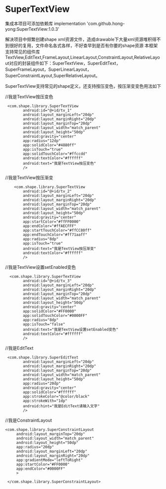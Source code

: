 # SuperTextView

集成本项目可添加依赖库 implementation 'com.github.hong-yong:SuperTextView:1.0.3'

解决项目中频繁创建shape xml资源文件，造成drawable下大量xml资源堆积得不到很好的复用，文件命名各式各样，不好查早到是否有你要的shape资源
本框架支持常见的组件库TextView,EditText,FrameLayout,LinearLayout,ConstraintLayout,RelativeLayout对应的封装组件如下：SuperTextView，SuperEditText，
SuperFrameLayout，SuperLinearLayout，SuperConstraintLayout,SuperRelativeLayout。

SuperTextView支持常见的shape定义，还支持按压变色，按压渐变变色用法如下

//我是TextView按压变色
```
 <com.shape.library.SuperTextView
        android:id="@+id/tv_1"
        android:layout_marginLeft="20dp"
        android:layout_marginRight="20dp"
        android:layout_marginTop="20dp"
        android:layout_width="match_parent"
        android:layout_height="50dp"
        android:gravity="center"
        app:radius="12dp"
        app:solidColor="#4880ff"
        app:isTouch="true"
        app:solidTouchColor="#ffccdd"
        android:textColor="#ffffff"
        android:text="我是TextView按压变色"
        />
```
 //我是TextView按压渐变
```
    <com.shape.library.SuperTextView
        android:id="@+id/tv_2"
        android:layout_marginLeft="20dp"
        android:layout_marginRight="20dp"
        android:layout_marginTop="20dp"
        android:layout_width="match_parent"
        android:layout_height="50dp"
        android:gravity="center"
        app:startColor="#ffFF0000"
        app:endColor="#ffAECFFF"
        app:startTouchColor="#ffCC80ff"
        app:endTouchColor="#ff71aaff"
        app:radius="8dp"
        app:isTouch="true"
        android:text="我是TextView按压渐变"
        android:textColor="#ffffff"
        />
```
//我是TextView设置setEnabled变色
```
  <com.shape.library.SuperTextView
        android:id="@+id/tv_3"
        android:layout_marginLeft="20dp"
        android:layout_marginRight="20dp"
        android:layout_marginTop="20dp"
        android:layout_width="match_parent"
        android:layout_height="50dp"
        android:gravity="center"
        app:solidColor="#FF0000"
        app:solidTouchColor="#0000FF"
        app:radius="8dp"
        app:isTouch="false"
        android:text="我是TextView设置setEnabled变色"
        android:textColor="#ffffff"
        />
```
//我是EditText
```
 <com.shape.library.SuperEditText
        android:layout_marginLeft="20dp"
        android:layout_marginRight="20dp"
        android:layout_marginTop="20dp"
        android:layout_width="match_parent"
        android:layout_height="50dp"
        app:radius="20dp"
        android:gravity="center"
        app:solidColor="#ffffff"
        app:strokeColor="@color/black"
        app:strokeWith="1dp"
        android:hint="我是EditText请输入文字"
        />
   ```
   //我是ConstraintLayout
   ```
<com.shape.library.SuperConstraintLayout
        android:layout_marginTop="20dp"
        android:layout_width="match_parent"
        android:layout_height="50dp"
        app:radius="20dp"
        android:layout_marginLeft="20dp"
        android:layout_marginRight="20dp"
        app:gradientMode="leftToRight"
        app:startColor="#FF0000"
        app:endColor="#0000FF"
        >
       
    </com.shape.library.SuperConstraintLayout>
   ```
   
